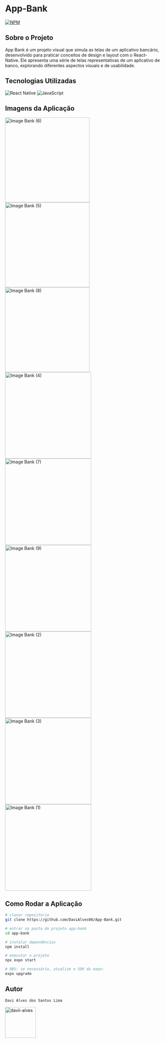 <h1>App-Bank</h1>

[![NPM](https://img.shields.io/npm/l/react)](https://github.com/DaviAlves08/App-Bank/blob/main/LICENSE) 

<h2>Sobre o Projeto</h2> 
<p>App Bank é um projeto visual que simula as telas de um aplicativo bancário, desenvolvido para praticar conceitos de design e layout com o React-Native. Ele apresenta uma série de telas representativas de um aplicativo de banco, explorando diferentes aspectos visuais e de usabilidade.</p>

<h2>Tecnologias Utilizadas</h2>

![React Native](https://img.shields.io/badge/React_Native-20232A?style=for-the-badge&logo=react&logoColor=61DAFB)
![JavaScript](https://img.shields.io/badge/JavaScript-F7DF1E?style=for-the-badge&logo=javascript&logoColor=black)

<h2>Imagens da Aplicação</h2>

<div>
  <img src="https://github.com/DaviAlves08/App-Bank/assets/139929297/af1521ed-b904-4b8e-9395-6ec49fb0768a" alt="Image Bank (6)" style="width: 275px;">
  <img src="https://github.com/DaviAlves08/App-Bank/assets/139929297/f368570a-9eff-4bd2-9220-91fbc1d53e3b" alt="Image Bank (5)" style="width: 275px;">
  <img src="https://github.com/DaviAlves08/App-Bank/assets/139929297/7da670df-3393-455b-8a5b-1b7aed63cd0f" alt="Image Bank (8)" style="width: 275px;">
  <img src="https://github.com/DaviAlves08/App-Bank/assets/139929297/7b12d752-cfdd-43a4-ac0d-72f61911ead9" alt="Image Bank (4)" style="width: 280px;">
  <img src="https://github.com/DaviAlves08/App-Bank/assets/139929297/5d4142c1-eaa4-4258-a256-3c5d756b6bcc" alt="Image Bank (7)" style="width: 280px;">
  <img src="https://github.com/DaviAlves08/App-Bank/assets/139929297/f6a07311-083c-4492-b25d-14c565bf99a2" alt="Image Bank (9)" style="width: 280px;">
  <img src="https://github.com/DaviAlves08/App-Bank/assets/139929297/25b522eb-2391-4f95-beff-f3bf942ff86b" alt="Image Bank (2)" style="width: 280px;">
  <img src="https://github.com/DaviAlves08/App-Bank/assets/139929297/99355ad1-aa9b-42d2-9494-39afbc00eeb5" alt="Image Bank (3)" style="width: 280px;">
  <img src="https://github.com/DaviAlves08/App-Bank/assets/139929297/130e4909-23b4-4ad8-a1e2-21cc9f26fb1c" alt="Image Bank (1)" style="width: 280px;">
</div>

<h2>Como Rodar a Aplicação</h2>

```bash
# clonar repositório
git clone https://github.com/DaviAlves08/App-Bank.git

# entrar na pasta do projeto app-bank
cd app-bank

# instalar dependências
npm install

# executar o projeto
npx expo start

# OBS: se necessário, atualize o SDK do expo: 
expo upgrade
```

## Autor 

`Davi Alves dos Santos Lima`
<p>
<a href="https://linkedin.com/in/davii-alves" target="blank"><img align="center" src="https://user-images.githubusercontent.com/74038190/235294012-0a55e343-37ad-4b0f-924f-c8431d9d2483.gif" alt="davii-alves" height="100" width="100" /></a>
</p>
</div>


